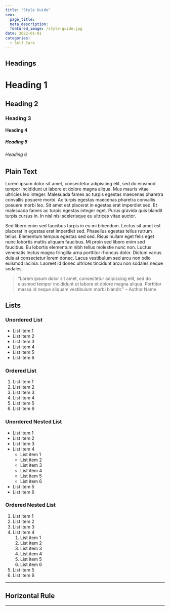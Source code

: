 ```yaml
---
title: "Style Guide"
seo:
  page_title:
  meta_description:
  featured_image: /style-guide.jpg
date: 2022-01-01
categories:
  - Self Care
---
```


## Headings

# Heading 1

## Heading 2

### Heading 3

#### Heading 4

##### Heading 5

###### Heading 6

## Plain Text

Lorem ipsum dolor sit amet, consectetur adipiscing elit, sed do eiusmod tempor incididunt ut labore et dolore magna aliqua. Mus mauris vitae ultricies leo integer. Malesuada fames ac turpis egestas maecenas pharetra convallis posuere morbi. Ac turpis egestas maecenas pharetra convallis posuere morbi leo. Sit amet est placerat in egestas erat imperdiet sed. Et malesuada fames ac turpis egestas integer eget. Purus gravida quis blandit turpis cursus in. In nisl nisi scelerisque eu ultrices vitae auctor.

Sed libero enim sed faucibus turpis in eu mi bibendum. Lectus sit amet est placerat in egestas erat imperdiet sed. Phasellus egestas tellus rutrum tellus. Elementum tempus egestas sed sed. Risus nullam eget felis eget nunc lobortis mattis aliquam faucibus. Mi proin sed libero enim sed faucibus. Eu lobortis elementum nibh tellus molestie nunc non. Luctus venenatis lectus magna fringilla urna porttitor rhoncus dolor. Dictum varius duis at consectetur lorem donec. Lacus vestibulum sed arcu non odio euismod lacinia. Laoreet id donec ultrices tincidunt arcu non sodales neque sodales.

> “Lorem ipsum dolor sit amet, consectetur adipiscing elit, sed do eiusmod tempor incididunt ut labore et dolore magna aliqua. Porttitor massa id neque aliquam vestibulum morbi blandit.” – Author Name

## Lists

### Unordered List

- List item 1
- List item 2
- List item 3
- List item 4
- List item 5
- List item 6

### Ordered List

1. List item 1
2. List item 2
3. List item 3
4. List item 4
5. List item 5
6. List item 6

### Unordered Nested List

- List item 1
- List item 2
- List item 3
- List item 4
  - List item 1
  - List item 2
  - List item 3
  - List item 4
  - List item 5
  - List item 6
- List item 5
- List item 6

### Ordered Nested List

1. List item 1
2. List item 2
3. List item 3
4. List item 4
   1. List item 1
   2. List item 2
   3. List item 3
   4. List item 4
   5. List item 5
   6. List item 6
5. List item 5
6. List item 6

---

## Horizontal Rule

---
